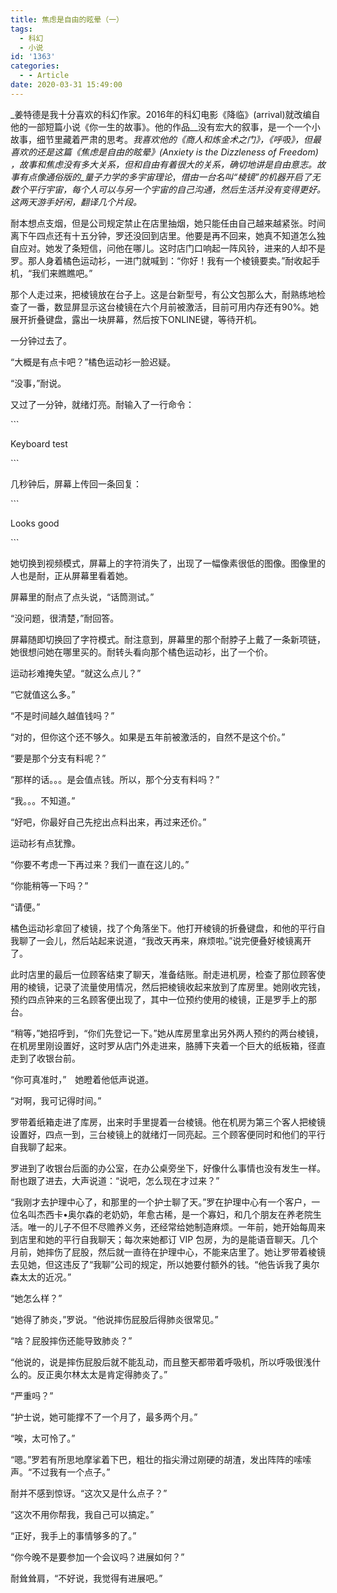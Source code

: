 ```yaml
---
title: 焦虑是自由的眩晕（一）
tags:
  - 科幻
  - 小说
id: '1363'
categories:
  - - Article
date: 2020-03-31 15:49:00
---
```


_姜特德是我十分喜欢的科幻作家。2016年的科幻电影《降临》(arrival)就改编自他的一部短篇小说《你一生的故事》。他的作品__没有宏大的叙事，是一个一个小故事，细节里藏着严肃的思考。_我喜欢他的《商人和炼金术之门》，《呼吸》，但最喜欢的还是这篇《焦虑是自由的眩晕》(Anxiety is the Dizzleness of Freedom) ，故事和焦虑没有多大关系，但和自由有着很大的关系，确切地讲是自由意志。故事有点像通俗版的_量子力学的多宇宙理论_，_借由一台名叫“棱镜”的机器开启了无数个平行宇宙，每个人可以与另一个宇宙的自己沟通，然后生活并没有变得更好。这两天游手好闲，翻译几个片段。_

耐本想点支烟，但是公司规定禁止在店里抽烟，她只能任由自己越来越紧张。时间离下午四点还有十五分钟，罗还没回到店里。他要是再不回来，她真不知道怎么独自应对。她发了条短信，问他在哪儿。这时店门口响起一阵风铃，进来的人却不是罗。那人身着橘色运动衫，一进门就喊到：“你好！我有一个棱镜要卖。”耐收起手机，“我们来瞧瞧吧。”

那个人走过来，把棱镜放在台子上。这是台新型号，有公文包那么大，耐熟练地检查了一番，数显屏显示这台棱镜在六个月前被激活，目前可用内存还有90%。她展开折叠键盘，露出一块屏幕，然后按下ONLINE键，等待开机。

一分钟过去了。

“大概是有点卡吧？”橘色运动衫一脸迟疑。

“没事，”耐说。

又过了一分钟，就绪灯亮。耐输入了一行命令：

\`\`\`

Keyboard test

\`\`\`

几秒钟后，屏幕上传回一条回复：

\`\`\`

Looks good

\`\`\`

她切换到视频模式，屏幕上的字符消失了，出现了一幅像素很低的图像。图像里的人也是耐，正从屏幕里看着她。

屏幕里的耐点了点头说，“话筒测试。”

“没问题，很清楚，”耐回答。

屏幕随即切换回了字符模式。耐注意到，屏幕里的那个耐脖子上戴了一条新项链，她很想问她在哪里买的。耐转头看向那个橘色运动衫，出了一个价。

运动衫难掩失望。“就这么点儿？”

“它就值这么多。”

“不是时间越久越值钱吗？”

“对的，但你这个还不够久。如果是五年前被激活的，自然不是这个价。”

“要是那个分支有料呢？”

“那样的话。。。是会值点钱。所以，那个分支有料吗？”

“我。。。不知道。”

“好吧，你最好自己先挖出点料出来，再过来还价。”

运动衫有点犹豫。

“你要不考虑一下再过来？我们一直在这儿的。”

“你能稍等一下吗？”

“请便。”

橘色运动衫拿回了棱镜，找了个角落坐下。他打开棱镜的折叠键盘，和他的平行自我聊了一会儿，然后站起来说道，“我改天再来，麻烦啦。”说完便叠好棱镜离开了。

此时店里的最后一位顾客结束了聊天，准备结账。耐走进机房，检查了那位顾客使用的棱镜，记录了流量使用情况，然后把棱镜收起来放到了库房里。她刚收完钱，预约四点钟来的三名顾客便出现了，其中一位预约使用的棱镜，正是罗手上的那台。

“稍等，”她招呼到，“你们先登记一下。”她从库房里拿出另外两人预约的两台棱镜，在机房里刚设置好，这时罗从店门外走进来，胳膊下夹着一个巨大的纸板箱，径直走到了收银台前。

“你可真准时，”　她瞪着他低声说道。

“对啊，我可记得时间。”

罗带着纸箱走进了库房，出来时手里提着一台棱镜。他在机房为第三个客人把棱镜设置好，四点一到，三台棱镜上的就绪灯一同亮起。三个顾客便同时和他们的平行自我聊了起来。

罗进到了收银台后面的办公室，在办公桌旁坐下，好像什么事情也没有发生一样。耐也跟了进去，大声说道：“说吧，怎么现在才过来？”

“我刚才去护理中心了，和那里的一个护士聊了天。”罗在护理中心有一个客户，一位名叫杰西卡•奥尔森的老奶奶，年愈古稀，是一个寡妇，和几个朋友在养老院生活。唯一的儿子不但不尽赡养义务，还经常给她制造麻烦。一年前，她开始每周来到店里和她的平行自我聊天；每次来她都订 VIP 包房，为的是能语音聊天。几个月前，她摔伤了屁股，然后就一直待在护理中心，不能来店里了。她让罗带着棱镜去见她，但这违反了“我聊”公司的规定，所以她要付额外的钱。“他告诉我了奥尔森太太的近况。”

“她怎么样？”

“她得了肺炎，”罗说。“他说摔伤屁股后得肺炎很常见。”

“啥？屁股摔伤还能导致肺炎？”

“他说的，说是摔伤屁股后就不能乱动，而且整天都带着呼吸机，所以呼吸很浅什么的。反正奥尔林太太是肯定得肺炎了。”

“严重吗？”

“护士说，她可能撑不了一个月了，最多两个月。”

“唉，太可怜了。”

“嗯。”罗若有所思地摩挲着下巴，粗壮的指尖滑过刚硬的胡渣，发出阵阵的嗦嗦声。“不过我有一个点子。”

耐并不感到惊讶。“这次又是什么点子？”

“这次不用你帮我，我自己可以搞定。”

“正好，我手上的事情够多的了。”

“你今晚不是要参加一个会议吗？进展如何？”

耐耸耸肩，“不好说，我觉得有进展吧。”